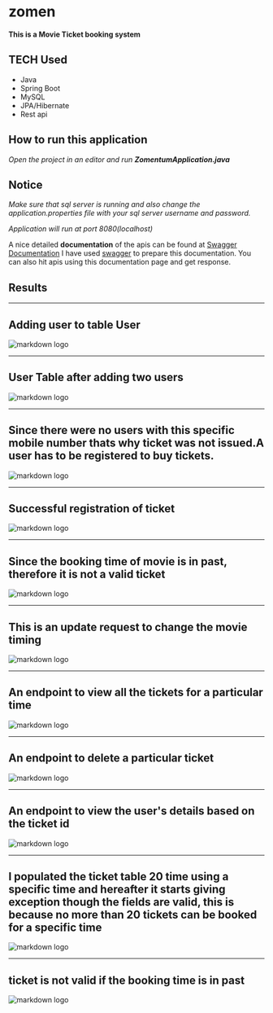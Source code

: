 # zomen

**This is a Movie Ticket booking system**

## TECH Used 
* Java
* Spring Boot
* MySQL
* JPA/Hibernate
* Rest api

## How to run this application
*Open the project in an editor and run **ZomentumApplication.java***

## Notice
*Make sure that sql server is running and also change the application.properties file with your sql server username and password.*

*Application will run at port 8080(localhost)*

A nice detailed **documentation** of the apis can be found at [Swagger Documentation](https://github.com/C0ffeeMachine/zomen/blob/master/img/Swagger%20UI.pdf)
I have used [swagger](https://swagger.io/) to prepare this documentation. You can also hit apis using this documentation page and get response.

## Results

----
**Adding user to table User**
----
![markdown logo](https://github.com/C0ffeeMachine/zomen/blob/master/img/Selection_006.png)


----
**User Table after adding two users**
----
![markdown logo](https://github.com/C0ffeeMachine/zomen/blob/master/img/Selection_007.png)


----
**Since there were no users with this specific mobile number thats why ticket was not issued.A user has to be registered to buy tickets.**
----
![markdown logo](https://github.com/C0ffeeMachine/zomen/blob/master/img/Selection_008.png)


----
**Successful registration of ticket**
----
![markdown logo](https://github.com/C0ffeeMachine/zomen/blob/master/img/Selection_009.png)


----
**Since the booking time of movie is in past, therefore it is not a valid ticket**
----
![markdown logo](https://github.com/C0ffeeMachine/zomen/blob/master/img/Selection_010.png)


----
**This is an update request to change the movie timing**
----
![markdown logo](https://github.com/C0ffeeMachine/zomen/blob/master/img/Selection_011.png)


----
**An endpoint to view all the tickets for a particular time**
----
![markdown logo](https://github.com/C0ffeeMachine/zomen/blob/master/img/Selection_012.png)


----
**An endpoint to delete a particular ticket**
----
![markdown logo](https://github.com/C0ffeeMachine/zomen/blob/master/img/Selection_013.png)


----
**An endpoint to view the user's details based on the ticket id**
----
![markdown logo](https://github.com/C0ffeeMachine/zomen/blob/master/img/Selection_014.png)


----
**I populated the ticket table 20 time using a specific time and hereafter it starts giving exception though the fields are valid, this is because no more than 20 tickets can be booked for a specific time**
----
![markdown logo](https://github.com/C0ffeeMachine/zomen/blob/master/img/Selection_015.png)


----
**ticket is not valid if the booking time is in past**
----
![markdown logo](https://github.com/C0ffeeMachine/zomen/blob/master/img/Selection_016.png)



